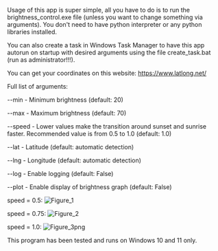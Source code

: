 Usage of this app is super simple, all you have to do is to run the brightness_control.exe file (unless you want to change something via arguments). You don't need to have python interpreter or any python libraries installed.

You can also create a task in Windows Task Manager to have this app autorun on startup with desired arguments using the file create_task.bat (run as administrator!!!).

You can get your coordinates on this website: https://www.latlong.net/

Full list of arguments:

--min - Minimum brightness (default: 20)

--max - Maximum brightness (default: 70)

--speed - Lower values make the transition around sunset and sunrise faster. Recommended value is from 0.5 to 1.0 (default: 1.0)

--lat - Latitude (default: automatic detection)

--lng - Longitude (default: automatic detection)

--log - Enable logging (default: False)

--plot - Enable display of brightness graph (default: False)

speed = 0.5:
![Figure_1](https://github.com/user-attachments/assets/c3da827e-1e55-49d7-bb40-860e07eec6a0)

speed = 0.75:
![Figure_2](https://github.com/user-attachments/assets/302d8ff7-279f-4a75-92ae-141448b50aa6)

speed = 1.0:
![Figure_3png](https://github.com/user-attachments/assets/a74f5940-0927-4287-97be-d011ca277eae)

This program has been tested and runs on Windows 10 and 11 only.
